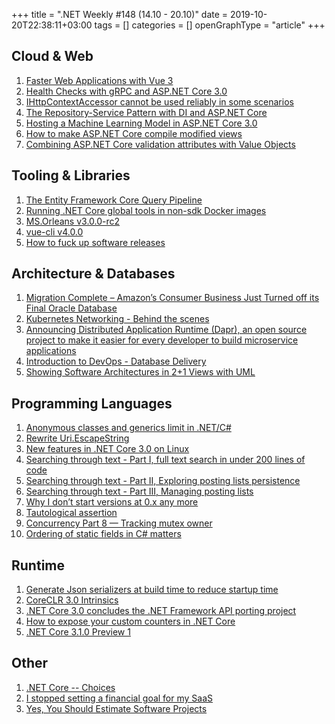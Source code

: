 +++
title = ".NET Weekly #148 (14.10 - 20.10)"
date = 2019-10-20T22:38:11+03:00
tags = []
categories = []
openGraphType = "article"
+++

## Cloud & Web

1. [Faster Web Applications with Vue 3](https://vueschool.io/articles/vuejs-tutorials/faster-web-applications-with-vue-3/)
1. [Health Checks with gRPC and ASP.NET Core 3.0](https://www.stevejgordon.co.uk/health-checks-with-grpc-and-asp-net-core-3)
1. [IHttpContextAccessor cannot be used reliably in some scenarios](https://github.com/aspnet/AspNetCore/issues/14975)
1. [The Repository-Service Pattern with DI and ASP.NET Core](https://exceptionnotfound.net/the-repository-service-pattern-with-dependency-injection-and-asp-net-core/)
1. [Hosting a Machine Learning Model in ASP.NET Core 3.0](https://www.red-gate.com/simple-talk/sql/data-science-sql/hosting-a-machine-learning-model-in-asp-net-core-3-0/)
1. [How to make ASP.NET Core compile modified views](https://gunnarpeipman.com/aspnet-core-compile-modified-views/)
1. [Combining ASP.NET Core validation attributes with Value Objects](https://enterprisecraftsmanship.com/posts/combining-asp-net-core-attributes-with-value-objects/)

<!--more-->

## Tooling & Libraries

1. [The Entity Framework Core Query Pipeline](http://www.roji.org/talks/2019-10-08-dotnetos-efcore-query-internals/#/)
1. [Running .NET Core global tools in non-sdk Docker images](https://andrewlock.net/running-net-core-global-tools-in-non-sdk-docker-images/)
1. [MS.Orleans v3.0.0-rc2](https://github.com/dotnet/orleans/releases/tag/v3.0.0-rc2)
1. [vue-cli v4.0.0](https://github.com/vuejs/vue-cli/releases/tag/v4.0.0)
1. [How to fuck up software releases](https://drewdevault.com/2019/10/12/how-to-fuck-up-releases.html)

## Architecture & Databases

1. [Migration Complete – Amazon’s Consumer Business Just Turned off its Final Oracle Database](https://aws.amazon.com/blogs/aws/migration-complete-amazons-consumer-business-just-turned-off-its-final-oracle-database/)
1. [Kubernetes Networking - Behind the scenes](https://itnext.io/kubernetes-networking-behind-the-scenes-39a1ab1792bb)
1. [Announcing Distributed Application Runtime (Dapr), an open source project to make it easier for every developer to build microservice applications](https://cloudblogs.microsoft.com/opensource/2019/10/16/announcing-dapr-open-source-project-build-microservice-applications/)
1. [Introduction to DevOps - Database Delivery](https://www.red-gate.com/simple-talk/sql/database-devops-sql/introduction-to-devops-database-delivery/)
1. [Showing Software Architectures in 2+1 Views with UML](https://www.cafe-encounter.net/p2795/showing-software-architectures-with-21-uml-views)

## Programming Languages

1. [Anonymous classes and generics limit in .NET/C#](https://www.tabsoverspaces.com/233804-anonymous-classes-and-generics-limit-in-net-csharp)
1. [Rewrite Uri.EscapeString](https://github.com/dotnet/corefx/pull/41772)
1. [New features in .NET Core 3.0 on Linux](https://developers.redhat.com/blog/2019/10/17/new-features-in-net-core-3-0-on-linux/)
1. [Searching through text - Part I, full text search in under 200 lines of code](https://ayende.com/blog/188641-A/searching-through-text-part-i-full-text-search-in-under-200-lines-of-code)
1. [Searching through text - Part II, Exploring posting lists persistence](https://ayende.com/blog/188642-A/searching-through-text-part-ii-exploring-posting-lists-persistence)
1. [Searching through text - Part III, Managing posting lists](https://ayende.com/blog/188643-A/searching-through-text-part-iii-managing-posting-lists)
1. [Why I don’t start versions at 0.x any more](https://codeblog.jonskeet.uk/2019/10/20/why-i-dont-start-versions-at-0-x-any-more/)
1. [Tautological assertion](https://blog.ploeh.dk/2019/10/14/tautological-assertion/)
1. [Concurrency Part 8 — Tracking mutex owner](https://blog.adamfurmanek.pl/2019/10/19/concurrency-part-8/)
1. [Ordering of static fields in C# matters](https://rimdev.io/static-property-ordering-is-important/)

## Runtime

1. [Generate Json serializers at build time to reduce startup time](https://github.com/dotnet/corefx/issues/41398)
1. [CoreCLR 3.0 Intrinsics](https://bits.houmus.org/talks/intrinsics-sorting-2019/dotnetos-export/#/)
1. [.NET Core 3.0 concludes the .NET Framework API porting project](https://github.com/dotnet/announcements/issues/130)
1. [How to expose your custom counters in .NET Core](https://medium.com/criteo-labs/how-to-expose-your-custom-counters-in-net-core-5dcedcc2ccb6)
1. [.NET Core 3.1.0 Preview 1](https://github.com/dotnet/announcements/issues/131)

## Other

1. [.NET Core -- Choices](https://ericsink.com/entries/why_dotnet_core.html)
1. [I stopped setting a financial goal for my SaaS](https://blog.inkdrop.info/i-stopped-setting-a-financial-goal-for-my-saas-a92c3db65506)
1. [Yes, You Should Estimate Software Projects](https://blog.pragmaticengineer.com/yes-you-should-estimate/)
